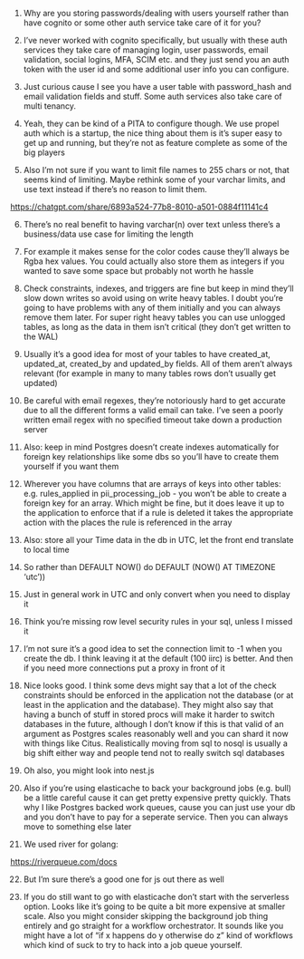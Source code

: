 1. Why are you storing passwords/dealing with users yourself rather than have cognito or some other auth service take care of it for you?

2. I’ve never worked with cognito specifically, but usually with these auth services they take care of managing login, user passwords, email validation, social logins, MFA, SCIM etc. and they just send you an auth token with the user id and some additional user info you can configure.

3. Just curious cause I see you have a user table with password_hash and email validation fields and stuff. Some auth services also take care of multi tenancy.

4. Yeah, they can be kind of a PITA to configure though. We use propel auth which is a startup, the nice thing about them is it’s super easy to get up and running, but they’re not as feature complete as some of the big players

5. Also I’m not sure if you want to limit file names to 255 chars or not, that seems kind of limiting. Maybe rethink some of your varchar limits, and use text instead if there’s no reason to limit them. 

https://chatgpt.com/share/6893a524-77b8-8010-a501-0884f11141c4

6. There’s no real benefit to having varchar(n) over text unless there’s a business/data use case for limiting the length

7. For example it makes sense for the color codes cause they’ll always be Rgba hex values. You could actually also store them as integers if you wanted to save some space but probably not worth he hassle

8. Check constraints, indexes, and triggers are fine but keep in mind they’ll slow down writes so avoid using on write heavy tables. I doubt you’re going to have problems with any of them initially and you can always remove them later. For super right heavy tables you can use unlogged tables, as long as the data in them isn’t critical (they don’t get written to the WAL)

9. Usually it’s a good idea for most of your tables to have created_at, updated_at, created_by and updated_by fields. All of them aren’t always relevant (for example in many to many tables rows don’t usually get updated)

10. Be careful with email regexes, they’re notoriously hard to get accurate due to all the different forms a valid email can take. I’ve seen a poorly written email regex with no specified timeout take down a production server

11. Also: keep in mind Postgres doesn’t create indexes automatically for foreign key relationships like some dbs so you’ll have to create them yourself if you want them

12. Wherever you have columns that are arrays of keys into other tables: e.g. rules_applied in pii_processing_job - you won’t be able to create a foreign key for an array. Which might be fine, but it does leave it up to the application to enforce that if a rule is deleted it takes the appropriate action with the places the rule is referenced in the array

13. Also: store all your Time data in the db in UTC, let the front end translate to local time

14. So rather than DEFAULT NOW() do DEFAULT (NOW() AT TIMEZONE ‘utc’))

15. Just in general work in UTC and only convert when you need to display it

16. Think you’re missing row level security rules in your sql, unless I missed it

17. I’m not sure it’s a good idea to set the connection limit to -1 when you create the db. I think leaving it at the default (100 iirc) is better. And then if you need more connections put a proxy in front of it

18. Nice looks good. I think some devs might say that a lot of the check constraints should be enforced in the application not the database (or at least in the application and the database). They might also say that having a bunch of stuff in stored procs will make it harder to switch databases in the future, although I don’t know if this is that valid of an argument as Postgres scales reasonably well and you can shard it now with things like Citus. Realistically moving from sql to nosql is usually a big shift either way and people tend not to really switch sql databases

19. Oh also, you might look into nest.js

20. Also if you’re using elasticache to back your background jobs (e.g. bull) be a little careful cause it can get pretty expensive pretty quickly. Thats why I like Postgres backed work queues, cause you can just use your db and you don’t have to pay for a seperate service. Then you can always move to something else later

21. We used river for golang:

https://riverqueue.com/docs

22. But I’m sure there’s a good one for js out there as well

23. If you do still want to go with elasticache don’t start with the serverless option. Looks like it’s going to be quite a bit more expensive at smaller scale. Also you might consider skipping the background job thing entirely and go straight for a workflow orchestrator. It sounds like you might have a lot of “if x happens do y otherwise do z” kind of workflows which kind of suck to try to hack into a job queue yourself.

